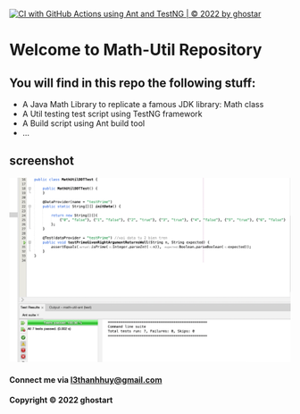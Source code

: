 [![CI with GitHub Actions using Ant and TestNG | © 2022 by ghostar](https://github.com/l3ths/math-util-ant/actions/workflows/ci-with-ant.yml/badge.svg)](https://github.com/l3ths/math-util-ant/actions/workflows/ci-with-ant.yml)
# Welcome to Math-Util Repository
## You will find in this repo the following stuff:
* A Java Math Library to replicate a famous JDK library: Math class
* A Util testing test script using TestNG framework
* A Build script using Ant build tool
* ...

## screenshot
![Source Code](https://github.com/l3ths/math-util-ant/blob/main/screenshot/SourceCode.png)

#### Connect me via l3thanhhuy@gmail.com
#### Copyright &#169; 2022 ghostart
